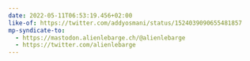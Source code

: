 ```yaml
---
date: 2022-05-11T06:53:19.456+02:00
like-of: https://twitter.com/addyosmani/status/1524039090655481857
mp-syndicate-to:
  - https://mastodon.alienlebarge.ch/@alienlebarge
  - https://twitter.com/alienlebarge
---
```

